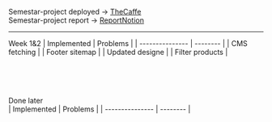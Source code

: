 Semestar-project deployed -> [TheCaffe](https://hci-2023-24-sp.vercel.app/)<br />
Semestar-project report -> [ReportNotion](https://diligent-hurricane-92b.notion.site/HCI-report-841eb95fb6e648c5879a0bd28817c06a?pvs=4)<br />

-----

Week 1&2
| Implemented     | Problems |
| --------------- | -------- |
| CMS fetching    |
| Footer sitemap  |
| Updated designe |
| Filter products |

<br />
<br />
<br />

Done later<br />
| Implemented     | Problems |
| --------------- | -------- |